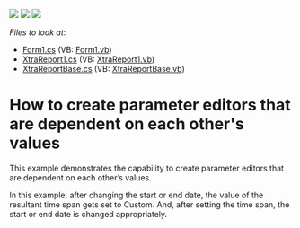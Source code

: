 <!-- default badges list -->
![](https://img.shields.io/endpoint?url=https://codecentral.devexpress.com/api/v1/VersionRange/128599973/11.1.4%2B)
[![](https://img.shields.io/badge/Open_in_DevExpress_Support_Center-FF7200?style=flat-square&logo=DevExpress&logoColor=white)](https://supportcenter.devexpress.com/ticket/details/E3291)
[![](https://img.shields.io/badge/📖_How_to_use_DevExpress_Examples-e9f6fc?style=flat-square)](https://docs.devexpress.com/GeneralInformation/403183)
<!-- default badges end -->
<!-- default file list -->
*Files to look at*:

* [Form1.cs](./CS/DependentEditors/Form1.cs) (VB: [Form1.vb](./VB/DependentEditors/Form1.vb))
* [XtraReport1.cs](./CS/DependentEditors/XtraReport1.cs) (VB: [XtraReport1.vb](./VB/DependentEditors/XtraReport1.vb))
* [XtraReportBase.cs](./CS/DependentEditors/XtraReportBase.cs) (VB: [XtraReportBase.vb](./VB/DependentEditors/XtraReportBase.vb))
<!-- default file list end -->
# How to create parameter editors that are dependent on each other's values


<p>This example demonstrates the capability to create parameter editors that are dependent on each other’s values. </p><p>In this example, after changing the start or end date, the value of the resultant time span gets set to Custom. And, after setting the time span, the start or end date is changed appropriately.</p><br />


<br/>


